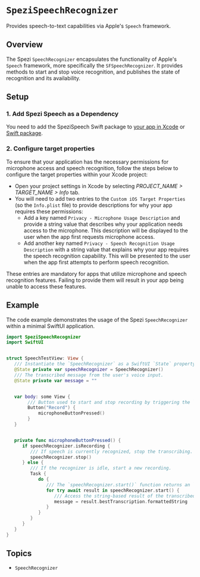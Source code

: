 # ``SpeziSpeechRecognizer``

<!--
                  
This source file is part of the Stanford Spezi open-source project

SPDX-FileCopyrightText: 2022 Stanford University and the project authors (see CONTRIBUTORS.md)

SPDX-License-Identifier: MIT
             
-->

Provides speech-to-text capabilities via Apple's `Speech` framework.

## Overview

The Spezi ``SpeechRecognizer`` encapsulates the functionality of Apple's `Speech` framework, more specifically the `SFSpeechRecognizer`.
It provides methods to start and stop voice recognition, and publishes the state of recognition and its availability.

## Setup

### 1. Add Spezi Speech as a Dependency

You need to add the SpeziSpeech Swift package to
[your app in Xcode](https://developer.apple.com/documentation/xcode/adding-package-dependencies-to-your-app#) or
[Swift package](https://developer.apple.com/documentation/xcode/creating-a-standalone-swift-package-with-xcode#Add-a-dependency-on-another-Swift-package).

### 2. Configure target properties

To ensure that your application has the necessary permissions for microphone access and speech recognition, follow the steps below to configure the target properties within your Xcode project:

- Open your project settings in Xcode by selecting *PROJECT_NAME > TARGET_NAME > Info* tab.
- You will need to add two entries to the `Custom iOS Target Properties` (so the `Info.plist` file) to provide descriptions for why your app requires these permissions:
   - Add a key named `Privacy - Microphone Usage Description` and provide a string value that describes why your application needs access to the microphone. This description will be displayed to the user when the app first requests microphone access.
   - Add another key named `Privacy - Speech Recognition Usage Description` with a string value that explains why your app requires the speech recognition capability. This will be presented to the user when the app first attempts to perform speech recognition.

These entries are mandatory for apps that utilize microphone and speech recognition features. Failing to provide them will result in your app being unable to access these features. 

## Example

The code example demonstrates the usage of the Spezi ``SpeechRecognizer`` within a minimal SwiftUI application.

```swift
import SpeziSpeechRecognizer
import SwiftUI


struct SpeechTestView: View {
   /// Instantiate the `SpeechRecognizer` as a SwiftUI `State` property.
   @State private var speechRecognizer = SpeechRecognizer()
   /// The transcribed message from the user's voice input.
   @State private var message = ""


   var body: some View {
        /// Button used to start and stop recording by triggering the `microphoneButtonPressed()` function.
        Button("Record") {
            microphoneButtonPressed()
        }
   }


   private func microphoneButtonPressed() {
      if speechRecognizer.isRecording {
         /// If speech is currently recognized, stop the transcribing.
         speechRecognizer.stop()
      } else {
         /// If the recognizer is idle, start a new recording.
         Task {
            do {
               /// The `speechRecognizer.start()` function returns an `AsyncThrowingStream` that yields the transcribed text.
               for try await result in speechRecognizer.start() {
                  /// Access the string-based result of the transcribed result.
                  message = result.bestTranscription.formattedString
               }
            }
         }
      }
   }
}
```

## Topics

- ``SpeechRecognizer``
